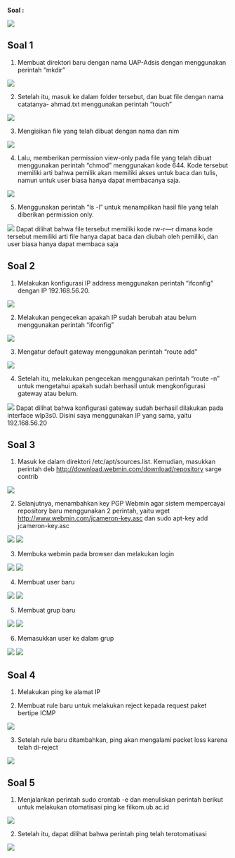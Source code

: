 **Soal :**

<img src="Screenshots/soaluap.jpg">

Soal 1
------------------------------------------------

1) Membuat direktori baru dengan nama UAP-Adsis dengan menggunakan perintah
“mkdir”
<img src="Screenshots/Soal 1/createFolder.png">

2) Setelah itu, masuk ke dalam folder tersebut, dan buat file dengan nama catatanya-
ahmad.txt menggunakan perintah “touch”
<img src="Screenshots/Soal 1/createText.png">

3) Mengisikan file yang telah dibuat dengan nama dan nim
<img src="Screenshots/Soal 1/isiFile.png">

4) Lalu, memberikan permission view-only pada file yang telah dibuat menggunakan
perintah “chmod” menggunakan kode 644. Kode tersebut memiliki arti bahwa pemilik
akan memiliki akses untuk baca dan tulis, namun untuk user biasa hanya dapat
membacanya saja.
<img src="Screenshots/Soal 1/permission.png">

5) Menggunakan perintah “ls -l” untuk menampilkan hasil file yang telah diberikan
permission only.
<img src="Screenshots/Soal 1/viewlist.png">
Dapat dilihat bahwa file tersebut memiliki kode rw-r—r dimana kode tersebut
memiliki arti file hanya dapat baca dan diubah oleh pemiliki, dan user biasa hanya
dapat membaca saja

Soal 2
------------------------------------------------

1) Melakukan konfigurasi IP address menggunakan perintah “ifconfig" dengan IP
192.168.56.20.
<img src="Screenshots/Soal 2/config.png">

2) Melakukan pengecekan apakah IP sudah berubah atau belum menggunakan perintah
“ifconfig”
<img src="Screenshots/Soal 2/check.png">

3) Mengatur default gateway menggunakan perintah “route add”
<img src="Screenshots/Soal 2/routeAdd.png">

4) Setelah itu, melakukan pengecekan menggunakan perintah “route -n” untuk mengetahui
apakah sudah berhasil untuk mengkonfigurasi gateway atau belum.
<img src="Screenshots/Soal 2/routeN.png">
Dapat dilihat bahwa konfigurasi gateway sudah berhasil dilakukan pada interface
wlp3s0. Disini saya menggunakan IP yang sama, yaitu 192.168.56.20

Soal 3
------------------------------------------------

1) Masuk ke dalam direktori /etc/apt/sources.list. Kemudian, masukkan perintah
deb http://download.webmin.com/download/repository sarge contrib
<img src="Screenshots/Soal 3/sourcelist.png">

2) Selanjutnya, menambahkan key PGP Webmin agar sistem mempercayai repository baru
menggunakan 2 perintah, yaitu wget http://www.webmin.com/jcameron-key.asc dan
sudo apt-key add jcameron-key.asc
<img src="Screenshots/Soal 3/pgp.png">
<img src="Screenshots/Soal 3/aptkey.png">

3) Membuka webmin pada browser dan melakukan login
<img src="Screenshots/Soal 3/login_page.png">
<img src="Screenshots/Soal 3/dashboard.png">

4) Membuat user baru
<img src="Screenshots/Soal 3/making_user.png">
<img src="Screenshots/Soal 3/making_user_done.png">

5) Membuat grup baru
<img src="Screenshots/Soal 3/making_group.png">
<img src="Screenshots/Soal 3/making_group_done.png">

6) Memasukkan user ke dalam grup
<img src="Screenshots/Soal 3/change_primary_group.png">
<img src="Screenshots/Soal 3/primary_group_changed.png">

Soal 4
------------------------------------------------

1) Melakukan ping ke alamat IP

2) Membuat rule baru untuk melakukan reject kepada request paket bertipe ICMP
<img src="Screenshots/Soal 4/adding_new_rule.png">

3) Setelah rule baru ditambahkan, ping akan mengalami packet loss karena telah di-reject
<img src="Screenshots/Soal 4/ping.png">

Soal 5
------------------------------------------------

1) Menjalankan perintah sudo crontab -e dan menuliskan perintah berikut untuk melakukan otomatisasi ping ke filkom.ub.ac.id
<img src="Screenshots/Soal 5/crontab.png">

2) Setelah itu, dapat dilihat bahwa perintah ping telah terotomatisasi
<img src="Screenshots/Soal 5/result.png">